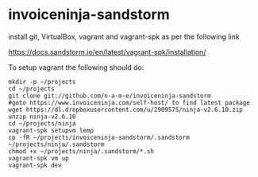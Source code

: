 # invoiceninja-sandstorm

install git, VirtualBox, vagrant and vagrant-spk as per the following link

https://docs.sandstorm.io/en/latest/vagrant-spk/installation/

To setup vagrant the following should do:

    mkdir -p ~/projects
    cd ~/projects
    git clone git://github.com/n-a-m-e/invoiceninja-sandstorm
    #goto https://www.invoiceninja.com/self-host/ to find latest package
    wget https://dl.dropboxusercontent.com/u/2909575/ninja-v2.6.10.zip
    unzip ninja-v2.6.10
    cd ~/projects/ninja
    vagrant-spk setupvm lemp
    cp -fR ~/projects/invoiceninja-sandstorm/.sandstorm ~/projects/ninja/.sandstorm
    chmod +x ~/projects/ninja/.sandstorm/*.sh
    vagrant-spk vm up
    vagrant-spk dev
